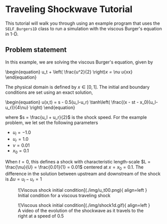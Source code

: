 # Traveling Shockwave Tutorial
This tutorial will walk you through using an example program that uses the `SELF_Burgers1D` class to run a simulation with the viscous Burger's equation in 1-D. 

## Problem statement
In this example, we are solving the viscous Burger's equation, given by

\begin{equation}
u_t + \left( \frac{u^2}{2} \right)_x = \nu u_{xx}
\end{equation}

The physical domain is defined by $x \in [0, 1]$. The initial and boundary conditions are set using an exact solution,

\begin{equation}
u(x,t) = s - 0.5(u_l-u_r) \tanh\left( \frac{(x - st - x_0)(u_l-u_r)}{4\nu} \right)
\end{equation}

where $s = \frac{u_l + u_r}{2}$ is the shock speed. For the example problem, we let set the following parameters

* $u_l = -1.0$
* $u_r = 1.0$
* $\nu = 0.01$
* $x_0 = 0.1$

When $t=0$, this defines a shock with characteristic length-scale $L = \frac{\nu}{U} = \frac{0.01}{1} = 0.01$ centered at $x=x_0=0.1$. The difference in the solution between upstream and downstream of the shock is $\Delta u = u_l - u_r = 1$

<figure markdown>
![Viscous shock initial condition](./img/u_t00.png){ align=left }
  <figcaption>Initial condition for a viscous traveling shock</figcaption>
</figure>

<figure markdown>
![Viscous shock initial condition](./img/shock1d.gif){ align=left }
  <figcaption>A video of the evolution of the shockwave as it travels to the right at a speed of 0.5</figcaption>
</figure>